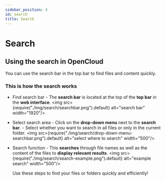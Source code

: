 ```yaml
---
sidebar_position: 4
id: search
title: Search
---
```


# Search

## Using the search in OpenCloud

You can use the search bar in the top bar to find files and content quickly.

### This is how the search works

- Find search bar - The **search bar** is located at the top of the **top bar** in the **web interface**.
  <img src={require("./img/search/searchbar.png").default} alt="search bar" width="1920"/>

- Select search area - Click on the **drop-down menu** next to the **search bar**. - Select whether you want to search in all files or only in the current folder.
  <img src={require("./img/search/drop-down-menu-searchbar.png").default} alt="select where to search" width="500"/>
- Search function - This **searches** through file names as well as the content of the files to **display relevant results**.
  <img src={require("./img/search/search-example.png").default} alt="example search" width="500"/>

  Use these steps to find your files or folders quickly and efficiently!
